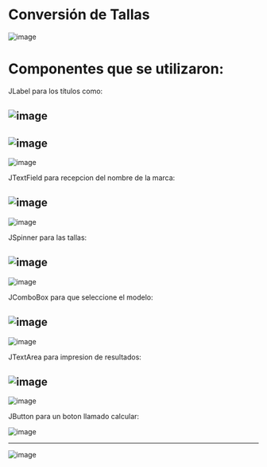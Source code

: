 # Conversión de Tallas
![image](https://user-images.githubusercontent.com/117754219/216830367-c07568b0-ea9e-44c8-9f40-99fc7a91034a.png)

# Componentes que se utilizaron:

JLabel para los títulos como:

![image](https://user-images.githubusercontent.com/117754219/216979737-bc5c0557-cbb5-4adf-a25b-2b86418b2bf3.png)
---
![image](https://user-images.githubusercontent.com/117754219/216980435-a6d5e3d8-7c52-4489-9ff5-ce43cac89a31.png)
---
![image](https://user-images.githubusercontent.com/117754219/216981439-b0de48e4-37de-42c0-a8e0-76fce71accde.png)



JTextField para recepcion del nombre de la marca:

![image](https://user-images.githubusercontent.com/117754219/216979962-d574ee16-0f92-4e4f-a3ed-ec836971388c.png)
---
![image](https://user-images.githubusercontent.com/117754219/216980490-500324c7-f9eb-42c8-8ebc-18aecc372f62.png)


JSpinner para las tallas:

![image](https://user-images.githubusercontent.com/117754219/216980109-2516888b-a812-44bb-a865-d0ab3a4dcfa5.png)
---
![image](https://user-images.githubusercontent.com/117754219/216980569-a583ae39-714d-48ea-aec3-b04e31379a39.png)


JComboBox para que seleccione el modelo:

![image](https://user-images.githubusercontent.com/117754219/216980228-23cb3e74-79af-4d9a-9bfc-c7ba699a406c.png)
---
![image](https://user-images.githubusercontent.com/117754219/216980623-21b12b6c-a5c4-4e26-b0d1-58cad0a28203.png)


JTextArea para impresion de resultados:

![image](https://user-images.githubusercontent.com/117754219/216980361-3e88e432-1381-49b3-9e53-94fb79d3f111.png)
---
![image](https://user-images.githubusercontent.com/117754219/216980735-23096687-9a76-4486-996c-d66cb0b5fcd3.png)


JButton para un boton llamado calcular:

![image](https://user-images.githubusercontent.com/117754219/216981684-501944fe-628f-4c76-80e8-d6de3114a96b.png)

---
![image](https://user-images.githubusercontent.com/117754219/216980916-1f7f077f-f0d2-4d87-aa24-9680b9ec7b8f.png)






